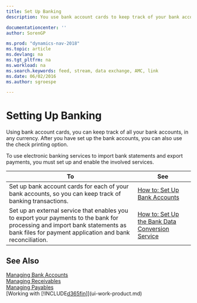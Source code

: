 ```yaml
---
title: Set Up Banking
description: You use bank account cards to keep track of your bank accounts and set up bank feeds to exchange data.

documentationcenter: ''
author: SorenGP

ms.prod: "dynamics-nav-2018"
ms.topic: article
ms.devlang: na
ms.tgt_pltfrm: na
ms.workload: na
ms.search.keywords: feed, stream, data exchange, AMC, link
ms.date: 06/02/2016
ms.author: sgroespe

---
```

# Setting Up Banking
Using bank account cards, you can keep track of all your bank accounts, in any currency. After you have set up the bank accounts, you can also use the check printing option.

To use electronic banking services to import bank statements and  export payments, you must set up and enable the involved services.

| To | See |
| --- | --- |
| Set up bank account cards for each of your bank accounts, so you can keep track of banking transactions. |[How to: Set Up Bank Accounts](bank-how-setup-bank-accounts.md) |
| Set up an external service that enables you to export your payments to the bank for processing  and import bank statements as bank files for payment application and bank reconciliation. |[How to: Set Up the Bank Data Conversion Service](bank-how-setup-bank-data-conversion-service.md) |

## See Also
[Managing Bank Accounts](bank-manage-bank-accounts.md)  
[Managing Receivables](receivables-manage-receivables.md)  
[Managing Payables](payables-manage-payables.md)  
[Working with [!INCLUDE[d365fin](includes/d365fin_md.md)]](ui-work-product.md)

